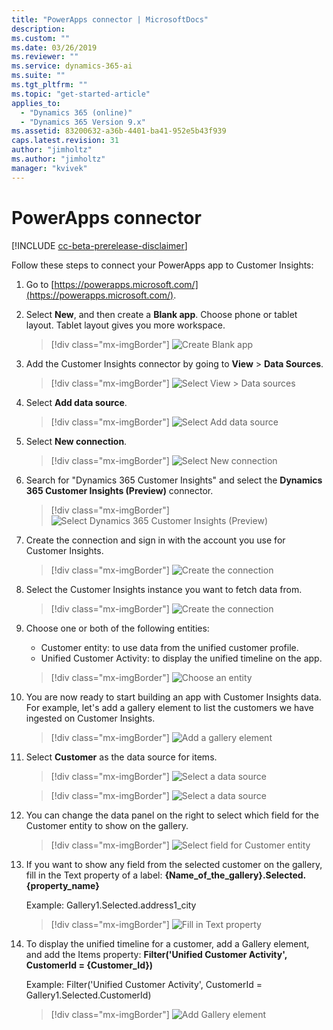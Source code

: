 ```yaml
---
title: "PowerApps connector | MicrosoftDocs"
description: 
ms.custom: ""
ms.date: 03/26/2019
ms.reviewer: ""
ms.service: dynamics-365-ai
ms.suite: ""
ms.tgt_pltfrm: ""
ms.topic: "get-started-article"
applies_to: 
  - "Dynamics 365 (online)"
  - "Dynamics 365 Version 9.x"
ms.assetid: 83200632-a36b-4401-ba41-952e5b43f939
caps.latest.revision: 31
author: "jimholtz"
ms.author: "jimholtz"
manager: "kvivek"
---
```

# PowerApps connector

[!INCLUDE [cc-beta-prerelease-disclaimer](../includes/cc-beta-prerelease-disclaimer.md)]

Follow these steps to connect your PowerApps app to Customer Insights:

1. Go to [https://powerapps.microsoft.com/](https://powerapps.microsoft.com/).

2. Select **New**, and then create a **Blank app**. Choose phone or tablet layout. Tablet layout gives you more workspace.
   
   > [!div class="mx-imgBorder"] 
   > ![](media/connector-powerapps1.png "Create Blank app")

3. Add the Customer Insights connector by going to **View** > **Data Sources**.

   > [!div class="mx-imgBorder"] 
   > ![](media/connector-powerapps2.png "Select View > Data sources")

4. Select **Add data source**.

   > [!div class="mx-imgBorder"] 
   > ![](media/connector-powerapps3.png "Select Add data source")

5. Select **New connection**.

   > [!div class="mx-imgBorder"] 
   > ![](media/connector-powerapps4.png "Select New connection")

6. Search for "Dynamics 365 Customer Insights" and select the **Dynamics 365 Customer Insights (Preview)** connector.

   > [!div class="mx-imgBorder"] 
   > ![](media/connector-powerapps5.png "Select Dynamics 365 Customer Insights (Preview)")

7. Create the connection and sign in with the account you use for Customer Insights.

   > [!div class="mx-imgBorder"] 
   > ![](media/connector-powerapps6.png "Create the connection")

8. Select the Customer Insights instance you want to fetch data from.

   > [!div class="mx-imgBorder"] 
   > ![](media/connector-powerapps7.png "Create the connection")

9. Choose one or both of the following entities:

   - Customer entity: to use data from the unified customer profile.
   - Unified Customer Activity: to display the unified timeline on the app.

   > [!div class="mx-imgBorder"] 
   > ![](media/connector-powerapps8.png "Choose an entity")

10. You are now ready to start building an app with Customer Insights data. For example, let's add a gallery element to list the customers we have ingested on Customer Insights.

    > [!div class="mx-imgBorder"] 
    > ![](media/connector-powerapps9.png "Add a gallery element")

11. Select **Customer** as the data source for items.

    > [!div class="mx-imgBorder"] 
    > ![](media/connector-powerapps10.png "Select a data source")

    > [!div class="mx-imgBorder"] 
    > ![](media/connector-powerapps11.png "Select a data source")

12.	You can change the data panel on the right to select which field for the Customer entity to show on the gallery.

    > [!div class="mx-imgBorder"] 
    > ![](media/connector-powerapps12.png "Select field for Customer entity")

13.	If you want to show any field from the selected customer on the gallery, fill in the Text property of a label:  **{Name_of_the_gallery}.Selected.{property_name}** 

    Example: Gallery1.Selected.address1_city
 
    > [!div class="mx-imgBorder"] 
    > ![](media/connector-powerapps13.png "Fill in Text property")

14.	To display the unified timeline for a customer, add a Gallery element, and add the Items property: **Filter('Unified Customer Activity', CustomerId = {Customer_Id})** 

    Example: Filter('Unified Customer Activity', CustomerId = Gallery1.Selected.CustomerId)

    > [!div class="mx-imgBorder"] 
    > ![](media/connector-powerapps14.png "Add Gallery element")
